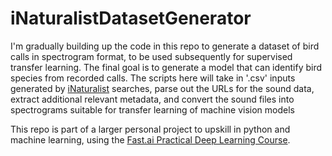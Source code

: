 # iNaturalistDatasetGenerator

I'm gradually building up the code in this repo to generate a dataset of bird calls in spectrogram format, to be used subsequently for supervised transfer learning. The final goal is to generate a model that can identify bird species from recorded calls.
The scripts here will take in '.csv' inputs generated by [iNaturalist](www.inaturalist.org) searches, parse out the URLs for the sound data, extract additional relevant metadata, and convert the sound files into spectrograms suitable for transfer learning of machine vision models

This repo is part of a larger personal project to upskill in python and machine learning, using the [Fast.ai Practical Deep Learning Course](https://course.fast.ai/).

## 
